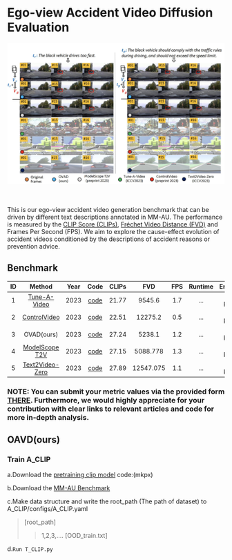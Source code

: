 # Ego-view Accident Video Diffusion Evaluation

<div align="center">
  <img src="../images/vd.png" width="900"/>
  <div>&nbsp;</div>

  <div>&nbsp;</div>
</div>

This is our ego-view accident video generation benchmark that can be driven by different text descriptions annotated in MM-AU. The performance is measured by the [CLIP Score (CLIPs)](https://openaccess.thecvf.com/content/ICCV2023/html/Wu_Tune-A-Video_One-Shot_Tuning_of_Image_Diffusion_Models_for_Text-to-Video_Generation_ICCV_2023_paper.html), [Fréchet Video Distance (FVD)](https://arxiv.org/abs/1812.01717) and Frames Per Second (FPS). We aim to explore the cause-effect evolution of accident videos conditioned by the descriptions of accident reasons or prevention advice.


## Benchmark

| ID | Method | Year | Code | CLIPs | FVD | FPS |Runtime | Environment |
|:--:|:--:|:--:|:--:|:--:|:--:|:--:|:--:|:--:|
| 1 | [Tune-A-Video](https://openaccess.thecvf.com/content/ICCV2023/html/Wu_Tune-A-Video_One-Shot_Tuning_of_Image_Diffusion_Models_for_Text-to-Video_Generation_ICCV_2023_paper.html) | 2023 | [code](https://github.com/showlab/Tune-A-Video) | 21.77 | 9545.6 | 1.7 | ... | GeForce RTX 3090 |
| 2 | [ControlVideo](https://arxiv.org/abs/2305.17098) | 2023 | [code](https://github.com/thu-ml/controlvideo) | 22.51 | 12275.2 | 0.5 | ... | GeForce RTX 3090 |
| 3 | OVAD(ours) | 2023 | [code]() | 27.24 | 5238.1 | 1.2 | ... | GeForce RTX 3090 |
| 4 | [ModelScope T2V](https://arxiv.org/abs/2308.06571) | 2023 | [code](https://github.com/exponentialml/text-to-video-finetuning) | 27.15 | 5088.778 | 1.3 | ... | GeForce RTX 3090 |
| 5 | [Text2Video-Zero](https://arxiv.org/abs/2303.13439) | 2023 | [code](https://github.com/picsart-ai-research/text2video-zero) | 27.89 | 12547.075 | 1.1 | ... | GeForce RTX 3090 |


### NOTE: You can submit your metric values via the provided form [THERE](http://www.lotvsmmau.net/MMAU/VG#). Furthermore, we would highly appreciate for your contribution with clear links to relevant articles and code for more in-depth analysis.

## OAVD(ours)
### Train A_CLIP
a.Download the [pretraining clip model](https://pan.baidu.com/s/1DwBFk1Fr5MHdM25eNFRf4g) code:(mkpx)

b.Download the [MM-AU Benchmark](http://www.lotvsmmau.net)

c.Make data structure and write the root_path (The path of dataset) to A_CLIP/configs/A_CLIP.yaml
>[root_path]
>>1,2,3,....
>>[OOD_train.txt]

d.```Run T_CLIP.py```